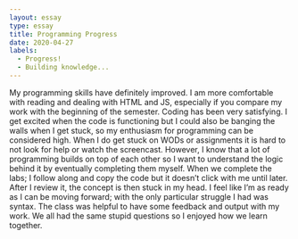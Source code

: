```yaml
---
layout: essay
type: essay
title: Programming Progress
date: 2020-04-27
labels:
  - Progress!
  - Building knowledge...
---
```

My programming skills have definitely improved. I am more comfortable with reading and dealing with HTML and JS, especially if you compare my work with the beginning of the semester. Coding has been very satisfying. I get excited when the code is functioning but I could also be banging the walls when I get stuck, so my enthusiasm for programming can be considered high. When I do get stuck on WODs or assignments it is hard to not look for help or watch the screencast. However, I know that a lot of programming builds on top of each other so I want to understand the logic behind it by eventually completing them myself.  When we complete the labs; I follow along and copy the code but it doesn’t click with me until later. After I review it, the concept is then stuck in my head. I feel like I’m as ready as I can be moving forward; with the only particular struggle I had was syntax. The class was helpful to have some feedback and output with my work. We all had the same stupid questions so I enjoyed how we learn together.
